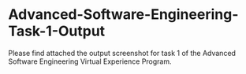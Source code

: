 # Advanced-Software-Engineering-Task-1-Output
Please find attached the output screenshot for task 1 of the Advanced Software Engineering Virtual Experience Program.
